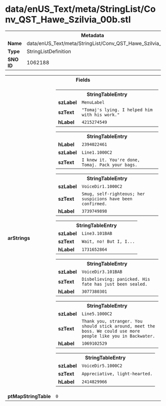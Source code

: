 <h1>data/enUS_Text/meta/StringList/Conv_QST_Hawe_Szilvia_00b.stl</h1><table><tr><th colspan="100%">Metadata</th></tr><tr><td><b>Name</b></td><td>data/enUS_Text/meta/StringList/Conv_QST_Hawe_Szilvia_00b.stl</td></tr><tr><td><b>Type</b></td><td>StringListDefinition</td></tr><tr><td><b>SNO ID</b></td><td>1062188</td></tr></table>

<table><tr><th colspan="100%">Fields</th></tr><tr><td><b>arStrings</b></td><td><table><tr><th colspan="100%">StringTableEntry</th></tr><tr><td><b>szLabel</b></td><td><code>MenuLabel</code></td></tr><tr><td><b>szText</b></td><td><code>"Tomaj's lying. I helped him with his work."</code></td></tr><tr><td><b>hLabel</b></td><td><code>4215274549</code></td></tr></table>


<table><tr><th colspan="100%">StringTableEntry</th></tr><tr><td><b>hLabel</b></td><td><code>2394022461</code></td></tr><tr><td><b>szLabel</b></td><td><code>Line1.1000C2</code></td></tr><tr><td><b>szText</b></td><td><code>I knew it. You're done, Tomaj. Pack your bags.</code></td></tr></table>


<table><tr><th colspan="100%">StringTableEntry</th></tr><tr><td><b>szLabel</b></td><td><code>VoiceDir1.1000C2</code></td></tr><tr><td><b>szText</b></td><td><code>Smug, self-righteous; her suspicions have been confirmed.</code></td></tr><tr><td><b>hLabel</b></td><td><code>3739749898</code></td></tr></table>


<table><tr><th colspan="100%">StringTableEntry</th></tr><tr><td><b>szLabel</b></td><td><code>Line3.101BAB</code></td></tr><tr><td><b>szText</b></td><td><code>Wait, no! But I, I...</code></td></tr><tr><td><b>hLabel</b></td><td><code>1731652864</code></td></tr></table>


<table><tr><th colspan="100%">StringTableEntry</th></tr><tr><td><b>szLabel</b></td><td><code>VoiceDir3.101BAB</code></td></tr><tr><td><b>szText</b></td><td><code>Disbelieving; panicked. His fate has just been sealed.</code></td></tr><tr><td><b>hLabel</b></td><td><code>3077380301</code></td></tr></table>


<table><tr><th colspan="100%">StringTableEntry</th></tr><tr><td><b>szLabel</b></td><td><code>Line5.1000C2</code></td></tr><tr><td><b>szText</b></td><td><code>Thank you, stranger. You should stick around, meet the boss. We could use more people like you in Backwater.</code></td></tr><tr><td><b>hLabel</b></td><td><code>1069102529</code></td></tr></table>


<table><tr><th colspan="100%">StringTableEntry</th></tr><tr><td><b>szLabel</b></td><td><code>VoiceDir5.1000C2</code></td></tr><tr><td><b>szText</b></td><td><code>Appreciative, light-hearted.</code></td></tr><tr><td><b>hLabel</b></td><td><code>2414829966</code></td></tr></table>


</td></tr><tr><td><b>ptMapStringTable</b></td><td><code>0</code></td></tr></table>

